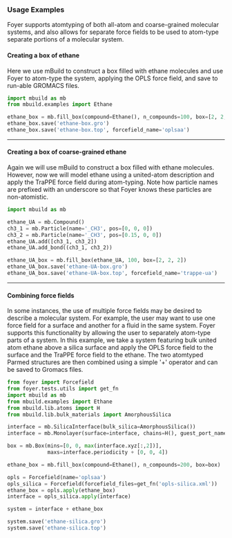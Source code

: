 ### Usage Examples

Foyer supports atomtyping of both all-atom and coarse-grained molecular systems, and
also allows for separate force fields to be used to atom-type separate portions of a
molecular system.

#### Creating a box of ethane
Here we use mBuild to construct a box filled with ethane molecules and use Foyer to
atom-type the system, applying the OPLS force field, and save to run-able GROMACS 
files.
```python
import mbuild as mb
from mbuild.examples import Ethane

ethane_box = mb.fill_box(compound=Ethane(), n_compounds=100, box=[2, 2, 2])
ethane_box.save('ethane-box.gro')
ethane_box.save('ethane-box.top', forcefield_name='oplsaa')
```
----

#### Creating a box of coarse-grained ethane
Again we will use mBuild to construct a box filled with ethane molecules.  However,
now we will model ethane using a united-atom description and apply the TraPPE force
field during atom-typing.  Note how particle names are prefixed with an underscore so
that Foyer knows these particles are non-atomistic.
```python
import mbuild as mb

ethane_UA = mb.Compound()
ch3_1 = mb.Particle(name='_CH3', pos=[0, 0, 0])
ch3_2 = mb.Particle(name='_CH3', pos=[0.15, 0, 0])
ethane_UA.add([ch3_1, ch3_2])
ethane_UA.add_bond((ch3_1, ch3_2))

ethane_UA_box = mb.fill_box(ethane_UA, 100, box=[2, 2, 2])
ethane_UA_box.save('ethane-UA-box.gro')
ethane_UA_box.save('ethane-UA-box.top', forcefield_name='trappe-ua')
```
----
#### Combining force fields
In some instances, the use of multiple force fields may be desired to describe a
molecular system.  For example, the user may want to use one force field for a
surface and another for a fluid in the same system.  Foyer supports this
functionality by allowing the user to separately atom-type parts of a system.  In
this example, we take a system featuring bulk united atom ethane above a silica 
surface and apply the OPLS force field to the surface and the TraPPE force field to
the ethane.  The two atomtyped Parmed structures are then combined using a simple
'\+' operator and can be saved to Gromacs files.
```python
from foyer import Forcefield
from foyer.tests.utils import get_fn
import mbuild as mb
from mbuild.examples import Ethane
from mbuild.lib.atoms import H
from mbuild.lib.bulk_materials import AmorphousSilica

interface = mb.SilicaInterface(bulk_silica=AmorphousSilica())
interface = mb.Monolayer(surface=interface, chains=H(), guest_port_name='up')

box = mb.Box(mins=[0, 0, max(interface.xyz[:,2])],
             maxs=interface.periodicity + [0, 0, 4]) 

ethane_box = mb.fill_box(compound=Ethane(), n_compounds=200, box=box)

opls = Forcefield(name='oplsaa')
opls_silica = Forcefield(forcefield_files=get_fn('opls-silica.xml'))
ethane_box = opls.apply(ethane_box)
interface = opls_silica.apply(interface)

system = interface + ethane_box

system.save('ethane-silica.gro')
system.save('ethane-silica.top')
```

